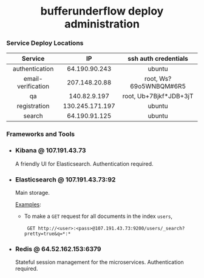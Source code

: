<h1 align='center'> bufferunderflow deploy administration </h1>

### Service Deploy Locations

|      Service       |       IP        |  ssh auth credentials  |
| :----------------: | :-------------: | :--------------------: |
|   authentication   |  64.190.90.243  |         ubuntu         |
| email-verification |  207.148.20.88  | root, Ws?69o5WNBQM#6R5 |
|         qa         |  140.82.9.197   | root, Ub+7Bjkf*JDB+3jT |
|    registration    | 130.245.171.197 |         ubuntu         |
|       search       |  64.190.91.125  |         ubuntu         |

### Frameworks and Tools

* ### Kibana @ 107.191.43.73

  A friendly UI for Elasticsearch. Authentication required.

* ### Elasticsearch @ 107.191.43.73:92

  Main storage.

  <u>Examples</u>:

  - To make a `GET` request for all documents in the index `users`,

    ​	``` GET http://<user>:<pass>@107.191.43.73:9200/users/_search?pretty=true&q=*:*```

* ### Redis @ 64.52.162.153:6379

  Stateful session management for the microservices. Authentication required.